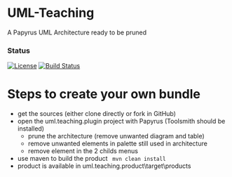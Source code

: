 # UML-Teaching
A Papyrus UML Architecture ready to be pruned

### Status ###

[![License](https://img.shields.io/badge/license-EPL2-blue.svg)](https://www.eclipse.org/org/documents/epl-2.0/EPL-2.0.html)
[![Build Status](https://travis-ci.org/bmaggi/UML-Teaching.svg?branch=master)](https://travis-ci.org/bmaggi/UML-Teaching)

# Steps to create your own bundle
 - get the sources (either clone directly or fork in GitHub)
 - open the uml.teaching.plugin project with Papyrus (Toolsmith should be installed)
    - prune the architecture (remove unwanted diagram and table)
    - remove unwanted elements in palette still used in architecture
    - remove element in the 2 childs menus
 - use maven to build the product ``` mvn clean install``` 
 - product is available in uml.teaching.product\target\products
